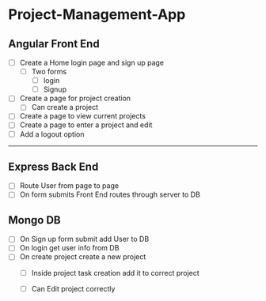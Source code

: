 # Project-Management-App


## Angular Front End

- [ ] Create a Home login page and sign up page
  - [ ] Two forms
    - [ ] login
    - [ ] Signup
- [ ] Create a page for project creation
  - [ ] Can create a project
- [ ] Create a page to view current projects
- [ ] Create a page to enter a project and edit
- [ ] Add a logout option

---

## Express Back End

- [ ] Route User from page to page
- [ ] On form submits Front End routes through server to DB

## Mongo DB

- [ ] On Sign up form submit add User to DB
- [ ] On login get user info from DB
- [ ] On create project create a new project
  - [ ] Inside project task creation add it to correct project
  - [ ] Can Edit project correctly

